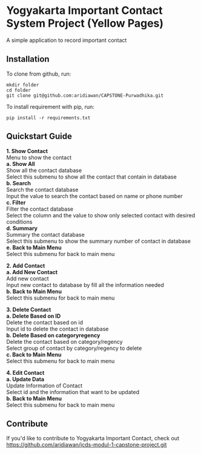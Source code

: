 # Yogyakarta Important Contact System Project (Yellow Pages)

A simple application to record important contact

## Installation

To clone from github, run:

```
mkdir folder
cd folder
git clone git@github.com:aridiawan/CAPSTONE-Purwadhika.git
```

To install requirement with pip, run:

```
pip install -r requirements.txt
```

## Quickstart Guide

**1. Show Contact**<br />
Menu to show the contact<br />
**a. Show All**<br />
Show all the contact database<br />
Select this submenu to show all the contact that contain in database<br />
**b. Search**<br />
Search the contact database<br />
Input the value to search the contact based on name or phone number<br />
**c. Filter**<br />
Filter the contact database<br />
Select the column and the value to show only selected contact with desired conditions<br />
**d. Summary**<br />
Summary the contact database<br />
Select this submenu to show the summary number of contact in database<br />
**e. Back to Main Menu**<br />
Select this submenu for back to main menu<br />

**2. Add Contact**<br />
**a. Add New Contact**<br />
Add new contact<br />
Input new contact to database by fill all the information needed<br />
**b. Back to Main Menu**<br />
Select this submenu for back to main menu<br />

**3. Delete Contact**<br />
**a. Delete Based on ID**<br />
Delete the contact based on id<br />
Input id to delete the contact in database<br />
**b. Delete Based on categoryregency**<br />
Delete the contact based on category/regency<br />
Select group of contact by category/regency to delete<br />
**c. Back to Main Menu**<br />
Select this submenu for back to main menu<br />

**4. Edit Contact**<br />
**a. Update Data**<br />
Update Information of Contact<br />
Select id and the information that want to be updated<br />
**b. Back to Main Menu**<br />
Select this submenu for back to main menu<br />

## Contribute

If you'd like to contribute to Yogyakarta Important Contact, check out https://github.com/aridiawan/jcds-modul-1-capstone-project.git